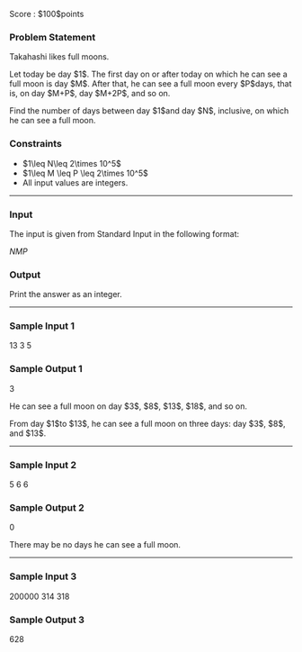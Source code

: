 
<div>

<span>

<span>

<p>
Score : $100$points
</p>

<div>

<section>

### **Problem Statement**

<p>
Takahashi likes full moons.
</p>

<p>
Let today be day $1$. The first day on or after today on which he can see a full moon is day $M$. After that, he can see a full moon every $P$days, that is, on day $M+P$, day $M+2P$, and so on.
</p>

<p>
Find the number of days between day $1$and day $N$, inclusive, on which he can see a full moon.
</p>

</section>

</div>

<div>

<section>

### **Constraints**

<ul>

<li>
$1\leq N\leq 2\times 10^5$
</li>

<li>
$1\leq M \leq P \leq 2\times 10^5$
</li>

<li>
All input values are integers.
</li>

</ul>

</section>

</div>

---

<div>

<div>

<section>

### **Input**

<p>
The input is given from Standard Input in the following format:
</p>

<div>

$N$$M$$P$
</div>

</section>

</div>

<div>

<section>

### **Output**

<p>
Print the answer as an integer.
</p>

</section>

</div>

</div>

---

<div>

<section>

### **Sample Input 1**

<div>

13 3 5

</div>

</section>

</div>

<div>

<section>

### **Sample Output 1**

<div>

3

</div>

<p>
He can see a full moon on day $3$, $8$, $13$, $18$, and so on.
</p>

<p>
From day $1$to $13$, he can see a full moon on three days: day $3$, $8$, and $13$.
</p>

</section>

</div>

---

<div>

<section>

### **Sample Input 2**

<div>

5 6 6

</div>

</section>

</div>

<div>

<section>

### **Sample Output 2**

<div>

0

</div>

<p>
There may be no days he can see a full moon.
</p>

</section>

</div>

---

<div>

<section>

### **Sample Input 3**

<div>

200000 314 318

</div>

</section>

</div>

<div>

<section>

### **Sample Output 3**

<div>

628

</div>

</section>

</div>

</span>

</span>

</div>
